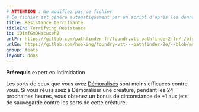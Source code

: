 ```yaml
---
# ATTENTION : Ne modifiez pas ce fichier
# Ce fichier est généré automatiquement par un script d'après les données du module Foundry VTT officiel et de sa traduction
title: Résistance terrifiante
titleEn: Terrifying Resistance
id: iDimfGmQHacwxeh2
urlFr: https://gitlab.com/pathfinder-fr/foundryvtt-pathfinder2-fr/-/blob/master/data/feats/iDimfGmQHacwxeh2.htm
urlEn: https://gitlab.com/hooking/foundry-vtt---pathfinder-2e/-/blob/master/packs/data/feats.db/terrifying-resistance.json
group: feats
layout: dons
---
```

**Prérequis** expert en Intimidation

Les sorts de ceux que vous avez [Démoralisés](../actions/démoraliser.md) sont moins efficaces contre vous. Si vous réussissez à Démoraliser une créature, pendant les 24 prochaines heures, vous obtenez un bonus de circonstance de +1 aux jets de sauvegarde contre les sorts de cette créature.



